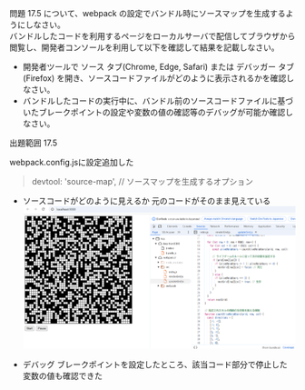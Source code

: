問題 17.5 について、webpack の設定でバンドル時にソースマップを生成するようにしなさい。  
バンドルしたコードを利用するページをローカルサーバで配信してブラウザから閲覧し、開発者コンソールを利用して以下を確認して結果を記載しなさい。

- 開発者ツールで ソース タブ(Chrome, Edge, Safari) または デバッガー タブ(Firefox) を開き、ソースコードファイルがどのように表示されるかを確認しなさい。
- バンドルしたコードの実行中に、バンドル前のソースコードファイルに基づいたブレークポイントの設定や変数の値の確認等のデバッグが可能か確認しなさい。

出題範囲 17.5

webpack.config.jsに設定追加した

> devtool: 'source-map', // ソースマップを生成するオプション

- ソースコードがどのように見えるか
  元のコードがそのまま見えている
  ![alt text](<スクリーンショット (9).png>)

- デバッグ
  ブレークポイントを設定したところ、該当コード部分で停止した  
  変数の値も確認できた
